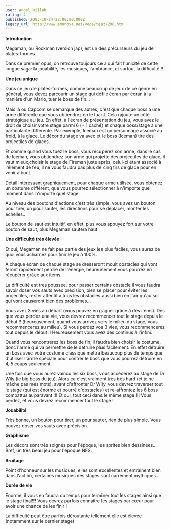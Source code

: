 ```yaml
---
user: angel_killah
rating: 4
published: 2003-10-24T22:00:00.000Z
legacy_url: http://www.emunova.net/veda/test/298.htm
---
```

**Introduction**  

  

Megaman, ou Rockman (version jap), est un des précurseurs du jeu de plates-formes.  

  

Dans ce premier opus, on retrouve toujours ce a qui fait l'unicité de cette longue saga: la jouabilité, les musiques, l'ambiance, et surtout la difficulté !!  

  

  

**Une jeu unique**  

  

Dans ce jeu de plates-formes, comme beaucoup de jeux de ce genre en général, vous devez parcourir un stage qui défile écran par écran à la manière d'un Mario, tuer le boss de fin...  

  

Mais là où Capcom se démarque des autres, c'est que chaque boss a une arme différente que vous obtiendrez en le tuant. Cela rajoute un côté stratégique au jeu. En effet, à l'écran de présentation du jeu, vous avez le droit de choisir votre stage parmi 6 (+ 1 caché) et chaque boss/stage a une particularité différente. Par exemple, Iceman est un personnage associé au froid, à la glace. Le décor du stage va avec et le boss (Iceman) tire des projectiles de glaces.  

  

Et comme quand vous tuez le boss, vous récupérez son arme, dans le cas de Iceman, vous obtiendrez son arme qui projette des projectiles de glace, il vaut mieux,choisir le stage de Fireman juste après, celui-ci étant associé à l'élément de feu, il ne vous faudra pas plus de cinq tirs de glace pour en venir à bout.  

  

Détail intéressant graphiquement, pour chaque arme utilisée, vous obtenez un costume différent, que vous pourrez sélectionner à n'importe quel moment dans n'importe quel stage.  

  

Au niveau des boutons d'actions c'est très simple, vous avez un bouton pour tirer, un pour sauter, les directions pour se déplacer, monter les échelles..  

  

Le bouton de saut est intuitif, en effet, plus vous appuyez fort sur votre bouton de saut, plus Megaman sautera haut.  

  

  

**Une difficulté très élevée**  

  

Et oui, Megaman ne fait pas partie des jeux les plus faciles, vous aurez de quoi vous acharnez pour finir le jeu à 100%.  

  

A chaque écran de chaque stage se dresseront moult obstacles qui vont feront rapidement perdre de l'énergie, heureusement vous pourrez en récupérer grâce aux items.  

  

La difficulté est très poussée, pour passer certains obstacle il vous faudra savoir doser vos sauts avec précision, bien se placer pour éviter les projectiles, rester attentif à tous les obstacles aussi bien en l'air qu'au sol qui vont causeront bien des problèmes...  

  

Vous avez 3 vies au départ (vous pouvez en gagner grâce à des items). Dès que vous perdez une vie, vous devrez recommencer tout le stage depuis le début !! (heureusement, quand vous arrivez vers le milieu du stage, vous recommencerez au milieu). Si vous perdez vos 3 vies, vous recommencerez tout depuis le début !! Heureusement vous avez des continus à l'infini.  

  

Quand vous rencontrerez les boss de fin, il faudra bien choisir le costume, donc l'arme qui va permettre de le détruire plus facilement. En effet détruire un boss avec votre costume classique mettra beaucoup plus de temps que d'utiliser l'arme spéciale pour contrer le boss que vous pourrez détruire en 4, 5 coups seulement.  

  

Une fois que vous aurez vaincu les six boss, vous accéderez au stage de Dr Wily (le big boss du jeu). Alors ça c'est vraiment très très hard (et je ne mâche pas mes mots), avant d'affronter Dr Wily, vous devrez traverser tout le stage (qui est énorme et bourré d'obstacles) et re-affrontez les 6 boss combattus auparavant !!! Et oui, tout ceci dans le même stage !!! Vous perdez, et vous devrez recommencer tout le stage !  

  

  

**Jouabilité**  

  

Très bonne, un bouton pour tirer, un pour sauter, rien de plus simple. Vous pouvez doser vos sauts avec précision.  

  

**Graphisme**  

  

Les décors sont très soignés pour l'époque, les sprites bien dessinées... Bref, un très beau jeu pour l'époque NES.  

  

**Bruitage**  

  

Point d'honneur sur les musiques, elles sont excellentes et entrainent bien dans l'action, certaines musiques des stages sont carrément mythiques...  

  

**Durée de vie**  

  

Énorme, il vous en faudra du temps pour terminer tout les stages ainsi que le stage final!!! Vous devrez parfois connaitre les stages par cœur pour avoir une chance de les finir !  

  

La difficulté peut être parfois déroutante tellement elle est élevée (notamment sur le dernier stage)